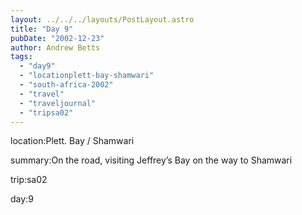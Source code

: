 ```yaml
---
layout: ../../../layouts/PostLayout.astro
title: "Day 9"
pubDate: "2002-12-23"
author: Andrew Betts
tags: 
  - "day9"
  - "locationplett-bay-shamwari"
  - "south-africa-2002"
  - "travel"
  - "traveljournal"
  - "tripsa02"
---
```


location:Plett. Bay / Shamwari

summary:On the road, visiting Jeffrey’s Bay on the way to Shamwari

trip:sa02

day:9
